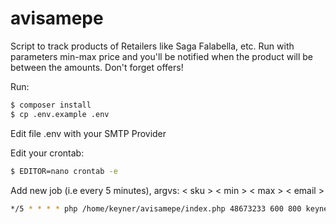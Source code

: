# avisamepe
Script to track products of Retailers like Saga Falabella, etc. Run with parameters min-max price and you'll be notified when the product will be between the amounts. Don't forget offers!

Run:
```sh
$ composer install
$ cp .env.example .env
```
Edit file .env with your SMTP Provider

Edit your crontab:
```sh
$ EDITOR=nano crontab -e
```

Add new job (i.e every 5 minutes), argvs: < sku > < min > < max > < email >
```sh
*/5 * * * * php /home/keyner/avisamepe/index.php 48673233 600 800 keyner.peru@gmail.com
```